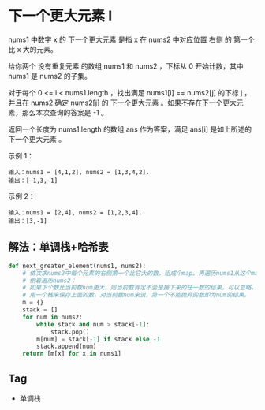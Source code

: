 # 下一个更大元素 I
nums1 中数字 x 的 下一个更大元素 是指 x 在 nums2 中对应位置 右侧 的 第一个 比 x 大的元素。

给你两个 没有重复元素 的数组 nums1 和 nums2 ，下标从 0 开始计数，其中nums1 是 nums2 的子集。

对于每个 0 <= i < nums1.length ，找出满足 nums1[i] == nums2[j] 的下标 j ，并且在 nums2 确定 nums2[j] 的 下一个更大元素 。如果不存在下一个更大元素，那么本次查询的答案是 -1 。

返回一个长度为 nums1.length 的数组 ans 作为答案，满足 ans[i] 是如上所述的 下一个更大元素 。

示例 1：

```
输入：nums1 = [4,1,2], nums2 = [1,3,4,2].
输出：[-1,3,-1]
```

示例 2：
```
输入：nums1 = [2,4], nums2 = [1,2,3,4].
输出：[3,-1]
```

## 解法：单调栈+哈希表
```python
def next_greater_element(nums1, nums2):
    # 依次求nums2中每个元素的右侧第一个比它大的数，组成个map。再遍历nums1从这个map中取值即可
    # 倒着遍历nums2：
    # 如果下个数比当前数num更大，则当前数肯定不会是接下来的任一数的结果，可以忽略，这个操作可以重复。比如 [1, 4, 3, 2]，遍历到4时，3和2其实都可以忽略（因为求第一个更大的数，如果能够选3和2，那么也可以选4）
    # 用一个栈来保存上面的数，对当前数num来说，第一个不能抛弃的数即为num的结果。
    m = {}
    stack = []
    for num in nums2:
        while stack and num > stack[-1]:
            stack.pop()
        m[num] = stack[-1] if stack else -1
        stack.append(num)
    return [m[x] for x in nums1]
```

## Tag
- 单调栈